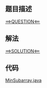 ## 题目描述

[==>QUESTION<==](https://leetcode.cn/problems/make-sum-divisible-by-p/description/)

## 解法

[==>SOLUTION<==](https://leetcode.cn/problems/make-sum-divisible-by-p/solutions/2157277/shi-shu-zu-he-neng-bei-p-zheng-chu-by-le-dob9/)

## 代码

[MinSubarray.java](https://github.com/Marshal7cc/leetcode-java/blob/master/src/array/MinSubarray.java)

